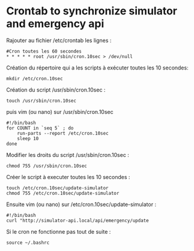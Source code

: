 # Crontab to synchronize simulator and emergency api

Rajouter au fichier /etc/crontab les lignes :
```
#Cron toutes les 60 secondes
* * * * * root /usr/sbin/cron.10sec > /dev/null
```

Création du répertoire qui a les scripts à exécuter toutes les 10 secondes:
```
mkdir /etc/cron.10sec
```

Création du script /usr/sbin/cron.10sec :
```
touch /usr/sbin/cron.10sec
```
puis vim (ou nano) sur /usr/sbin/cron.10sec 
```
#!/bin/bash
for COUNT in `seq 5` ; do
    run-parts --report /etc/cron.10sec
    sleep 10
done
```

Modifier les droits du script /usr/sbin/cron.10sec : 
```
chmod 755 /usr/sbin/cron.10sec
```

Créer le script à executer toutes les 10 secondes : 
```
touch /etc/cron.10sec/update-simulator
chmod 755 /etc/cron.10sec/update-simulator
```

Ensuite vim (ou nano) sur /etc/cron.10sec/update-simulator : 
```
#!/bin/bash
curl "http://simulator-api.local/api/emergency/update
```

Si le cron ne fonctionne pas tout de suite : 
```
source ~/.bashrc
```

